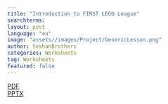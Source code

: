 ```yaml
---
title: "Introduction to FIRST LEGO League"
searchterms:
layout: post
language: "en"
image: "assets//images/Project/GenericLesson.png"
author: SeshanBrothers
categories: Worksheets
tag: Worksheets
featured: false
---
```


<a href="/translations/en-us/Worksheets/IntrotoFLLMASTERPIECE.pdf">PDF</a>
<br>
<a href="/translations/en-us/Worksheets/IntrotoFLLMASTERPIECE.pptx">PPTX</a> <br>
